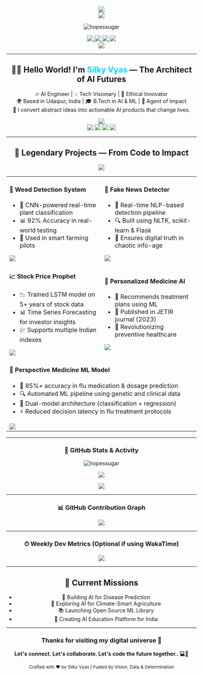 <!-- Silky Vyas - -README.md -->

<!-- README Profile for Silky Vyas -->

<!-- Hero Banner -->
<div align="center">
  <img src="https://readme-typing-svg.herokuapp.com?font=Orbitron&size=60&duration=3000&pause=1000&color=00D9FF&center=true&vCenter=true&width=900&lines=S+I+L+K+Y++++V+Y+A+S;A+I++;+A+R+C+H+I+T+E+C+T;V+I+S+I+O+N+A+R+Y" />
  <br/>
  <img src="https://readme-typing-svg.herokuapp.com?font=JetBrains+Mono&size=18&duration=3000&pause=1000&color=FF6B6B&center=true&vCenter=true&width=1000&lines=🔮+Visionary+AI+Engineer+Crafting+Intelligence+with+Purpose+%26+Precision;⚡+Turning+Mathematics+into+Magic+%7C+Code+into+Consciousness;🚀+Pioneering+Digital+Breakthroughs+That+Reshape+Humanity" />
</div>


<p align="center">
  <img src="https://komarev.com/ghpvc/?username=hopessugar&label=Profile%20views&color=0e75b6&style=flat" alt="hopessugar" />
</p>


<!-- Social + Contact -->
<div align="center">
  <a href="mailto:vyassilky2004@gmail.com">
    <img src="https://img.shields.io/badge/📧_CONTACT_ME-FF6B6B?style=for-the-badge&logo=gmail&logoColor=white&labelColor=0D1117" />
  </a>
  <a href="https://github.com/hopessugar">
    <img src="https://img.shields.io/badge/🚀_GITHUB-4ECDC4?style=for-the-badge&logo=github&logoColor=white&labelColor=0D1117" />
  </a>
  <a href="https://linkedin.com/in/silky-vyas">
    <img src="https://img.shields.io/badge/💼_LINKEDIN-0077B5?style=for-the-badge&logo=linkedin&logoColor=white&labelColor=0D1117" />
  </a>
  <a href="https://twitter.com/silkyvyas">
    <img src="https://img.shields.io/badge/🐦_TWITTER-1DA1F2?style=for-the-badge&logo=twitter&logoColor=white&labelColor=0D1117" />
  </a>
  <br/>
  <img src="https://komarev.com/ghpvc/?username=hopessugar&style=for-the-badge&color=blueviolet&label=Profile+Views&labelColor=0D1117" />
</div>

<!-- About Section -->
<hr/>
<div align="center">
  <h2>👋🏻 Hello World! I'm <span style="color:#00D9FF">Silky Vyas</span> — The Architect of AI Futures</h2>
  <p>
    🔥 AI Engineer | 💡 Tech Visionary | 🎯 Ethical Innovator<br/>
    🌍 Based in Udaipur, India | 🎓 B.Tech in AI & ML | 🚀 Agent of Impact<br/>
    🧠 I convert abstract ideas into actionable AI products that change lives.
  </p>
</div>

<!-- Skill Icons -->
<div align="center">
  <img src="https://skillicons.dev/icons?i=python,tensorflow,pytorch,opencv,sklearn,pandas,numpy,jupyter,vscode,git,github,mysql,postgresql,mongodb,aws,gcp,docker,linux,html,css,js,react,nodejs,cpp,r&theme=dark&perline=8" />
</div>

<!-- Skill Tags -->
<div align="center">
  <img src="https://img.shields.io/badge/🤖_AI_Engineering-FF6B6B?style=for-the-badge&labelColor=0D1117" />
  <img src="https://img.shields.io/badge/📊_Data_Analytics-4ECDC4?style=for-the-badge&labelColor=0D1117" />
  <img src="https://img.shields.io/badge/☁️_Cloud_Computing-45B7D1?style=for-the-badge&labelColor=0D1117" />
  <img src="https://img.shields.io/badge/🌐_Full_Stack_Dev-00D9FF?style=for-the-badge&labelColor=0D1117" />
</div>

<!-- Legendary Projects Section -->
 <hr/>
<div align="center">
  <h2>🚀 Legendary Projects — From Code to Impact</h2>
  <img src="https://capsule-render.vercel.app/api?type=waving&color=gradient&height=100&section=header"/>
</div>

<table align="center">
  <tr>
    <td width="50%">
      <h4>🌿 <strong>Weed Detection System</strong></h4>
      <ul>
        <li>🧠 CNN-powered real-time plant classification</li>
        <li>📊 92% Accuracy in real-world testing</li>
        <li>🌾 Used in smart farming pilots</li>
      </ul>
       <a href="https://github.com/hopessugar/weed_detection">
        <img src="https://img.shields.io/badge/EXPLORE_PROJECT-4ECDC4?style=for-the-badge&logo=github&logoColor=white&labelColor=0D1117" />
      </a>
    </td>
    <td width="50%">
      <h4>📰 <strong>Fake News Detector</strong></h4>
      <ul>
        <li>📡 Real-time NLP-based detection pipeline</li>
        <li>🔍 Built using NLTK, scikit-learn & Flask</li>
        <li>🔐 Ensures digital truth in chaotic info-age</li>
      </ul>
      <a href="https://github.com/hopessugar/fake_news_detection">
        <img src="https://img.shields.io/badge/EXPLORE_PROJECT-FF6B6B?style=for-the-badge&logo=github&logoColor=white&labelColor=0D1117" />
      </a>
    </td>
     </tr>
  <tr>
    <td>
      <h4>📈 <strong>Stock Price Prophet</strong></h4>
      <ul>
        <li>📉 Trained LSTM model on 5+ years of stock data</li>
        <li>📊 Time Series Forecasting for investor insights</li>
        <li>💹 Supports multiple Indian indexes</li>
      </ul>
      <a href="https://github.com/hopessugar/stock_price_detection">
        <img src="https://img.shields.io/badge/EXPLORE_PROJECT-45B7D1?style=for-the-badge&logo=github&logoColor=white&labelColor=0D1117" />
      </a>
    </td>
    <td>
      <h4>💊 <strong>Personalized Medicine AI</strong></h4>
      <ul>
        <li>🧬 Recommends treatment plans using ML</li>
        <li>📜 Published in JETIR journal (2023)</li>
        <li>🏥 Revolutionizing preventive healthcare</li>
      </ul>
      <a href="https://www.jetir.org/view?paper=JETIRGW06026">
        <img src="https://img.shields.io/badge/READ_RESEARCH-blueviolet?style=for-the-badge&logo=academia&logoColor=white&labelColor=0D1117" />
      </a>
    </td>
  </tr>
  <tr>
    <td colspan="2">
      <h4>🧠 <strong>Perspective Medicine ML Model</strong></h4>
      <ul>
        <li>📡 85%+ accuracy in flu medication & dosage prediction</li>
        <li>🔍 Automated ML pipeline using genetic and clinical data</li>
        <li>🧪 Dual-model architecture (classification + regression)</li>
        <li>⚡ Reduced decision latency in flu treatment protocols</li>
      </ul>
      <a href="https://github.com/hopessugar/Prespective_meds">
        <img src="https://img.shields.io/badge/EXPLORE_PROJECT-00BFFF?style=for-the-badge&logo=github&logoColor=white&labelColor=0D1117" />
      </a>
    </td>
  </tr>
</table>

<hr/>

<div align="center">

  

  ### 🚀 GitHub Stats & Activity

<p align="center">
  <img src="https://github-readme-stats.vercel.app/api?username=hopessugar&show_icons=true&theme=dracula&hide_border=true" alt="hopessugar" />
</p>

<p align="center">
  <img src="https://github-readme-streak-stats.herokuapp.com/?user=hopessugar&theme=radical&hide_border=true" />
</p>

<p align="center">
  <img src="https://github-readme-stats.vercel.app/api/top-langs/?username=hopessugar&layout=compact&theme=tokyonight&hide_border=true" />
</p>

---

### 📊 GitHub Contribution Graph

<p align="center">
  <img src="https://github-readme-activity-graph.cyclic.app/graph?username=hopessugar&theme=react-dark&hide_border=true" />
</p>

---

### ⏱ Weekly Dev Metrics (Optional if using WakaTime)

<!--START_SECTION:waka-->
<!--END_SECTION:waka-->



<!-- Custom Footer Visual / Aesthetic Element -->
<div align="center" style="margin-top: 20px;">
  <img src="https://capsule-render.vercel.app/api?type=waving&color=0D1117&height=120&section=footer" />
</div>

<!-- Current Missions -->
<hr/>
<div align="center">
  <h2>🎯 Current Missions</h2>
  <ul>
    <li>🏥 Building AI for Disease Prediction</li>
    <li>🌱 Exploring AI for Climate-Smart Agriculture</li>
    <li>📚 Launching Open Source ML Library</li>
    <li>🧠 Creating AI Education Platform for India</li>
  </ul>
</div>

<!-- Closing Statement -->
<hr/>
<div align="center">
  <h3>Thanks for visiting my digital universe 🌌</h3>
  <p><strong>Let's connect. Let's collaborate. Let's code the future together.. 💻🚀</strong></p>
</div>

<!-- Footer -->
<div align="center">
  <sub>
    Crafted with ❤️ by Silky Vyas | Fueled by Vision, Data & Determination
  </sub>
</div>


<!--
**hopessugar/hopessugar** is a ✨ _special_ ✨ repository because its `README.md` (this file) appears on your GitHub profile.

Here are some ideas to get you started:

- 🔭 I’m currently working on ...
- 🌱 I’m currently learning ...
- 👯 I’m looking to collaborate on ...
- 🤔 I’m looking for help with ...
- 💬 Ask me about ...
- 📫 How to reach me: ...
- 😄 Pronouns: ...
- ⚡ Fun fact: ...
-->
